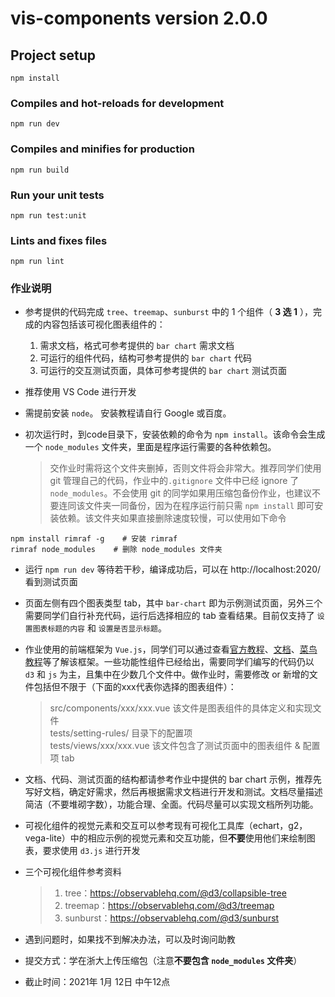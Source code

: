 # vis-components version 2.0.0

## Project setup
```
npm install
```

### Compiles and hot-reloads for development
```
npm run dev
```

### Compiles and minifies for production
```
npm run build
```

### Run your unit tests
```
npm run test:unit
```

### Lints and fixes files
```
npm run lint
```

### 作业说明
- 参考提供的代码完成 ```tree```、```treemap```、```sunburst``` 中的 1 个组件（ **3 选 1** ），完成的内容包括该可视化图表组件的：
  1. 需求文档，格式可参考提供的 ```bar chart``` 需求文档
  2. 可运行的组件代码，结构可参考提供的 ```bar chart``` 代码
  3. 可运行的交互测试页面，具体可参考提供的 ```bar chart``` 测试页面
   
- 推荐使用 VS Code 进行开发
  
- 需提前安装 ```node```。 安装教程请自行 Google 或百度。
  
- 初次运行时，到code目录下，安装依赖的命令为 ```npm install```。该命令会生成一个 ```node_modules``` 文件夹，里面是程序运行需要的各种依赖包。
  > 交作业时需将这个文件夹删掉，否则文件将会非常大。推荐同学们使用 git 管理自己的代码，作业中的```.gitignore``` 文件中已经 ignore 了 ```node_modules```。不会使用 git 的同学如果用压缩包备份作业，也建议不要连同该文件夹一同备份，因为在程序运行前只需 ```npm install``` 即可安装依赖。该文件夹如果直接删除速度较慢，可以使用如下命令
```
npm install rimraf -g    # 安装 rimraf
rimraf node_modules    # 删除 node_modules 文件夹
```

- 运行 ```npm run dev``` 等待若干秒，编译成功后，可以在 http://localhost:2020/ 看到测试页面
  
- 页面左侧有四个图表类型 tab，其中 ```bar-chart``` 即为示例测试页面，另外三个需要同学们自行补充代码，运行后选择相应的 tab 查看结果。目前仅支持了 ```设置图表标题的内容``` 和 ```设置是否显示标题```。
  
- 作业使用的前端框架为 ```Vue.js```，同学们可以通过查看[官方教程](https://cn.vuejs.org/v2/guide/)、[文档](https://cn.vuejs.org/v2/api/)、[菜鸟教程](https://www.runoob.com/vue2/vue-tutorial.html)等了解该框架。一些功能性组件已经给出，需要同学们编写的代码仍以 ```d3``` 和 ```js``` 为主，且集中在少数几个文件中。做作业时，需要修改 or 新增的文件包括但不限于（下面的xxx代表你选择的图表组件）：
  > src/components/xxx/xxx.vue  该文件是图表组件的具体定义和实现文件  
  > tests/setting-rules/ 目录下的配置项  
  > tests/views/xxx/xxx.vue  该文件包含了测试页面中的图表组件 & 配置项 tab

- 文档、代码、测试页面的结构都请参考作业中提供的 bar chart 示例，推荐先写好文档，确定好需求，然后再根据需求文档进行开发和测试。文档尽量描述简洁（不要堆砌字数），功能合理、全面。代码尽量可以实现文档所列功能。
  
- 可视化组件的视觉元素和交互可以参考现有可视化工具库（echart，g2，vega-lite）中的相应示例的视觉元素和交互功能，但**不要**使用他们来绘制图表，要求使用 ```d3.js``` 进行开发
  
- 三个可视化组件参考资料
  > 1. tree：https://observablehq.com/@d3/collapsible-tree
  > 2. treemap：https://observablehq.com/@d3/treemap
  > 3. sunburst：https://observablehq.com/@d3/sunburst

- 遇到问题时，如果找不到解决办法，可以及时询问助教

- 提交方式：学在浙大上传压缩包（注意**不要包含 ```node_modules``` 文件夹**）
  
- 截止时间：2021年 1月 12日 中午12点
